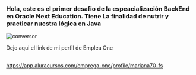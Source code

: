 

<h3> Hola, este es el primer desafio de la espeacialización BackEnd en Oracle Next Education. Tiene La finalidad de nutrir y practicar nuestra lógica en Java </h3>


![conversor](https://github.com/MariFranco1/Conversor_Oracle/assets/112605433/8b7892ac-12d3-4faf-a748-94e7e658a4c1)


Dejo aqui el link de mi perfil de Emplea One

<br> https://app.aluracursos.com/emprega-one/profile/mariana70-fs

